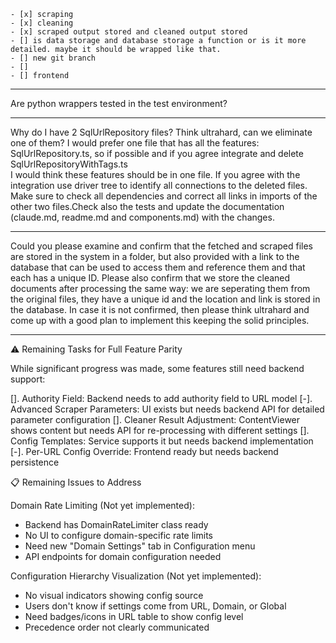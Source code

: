 	- [x] scraping
	- [x] cleaning
	- [x] scraped output stored and cleaned output stored
	- [] is data storage and database storage a function or is it more detailed. maybe it should be wrapped like that. 
	- [] new git branch
	- [] 
	- [] frontend
	
	
---

Are python wrappers tested in the test environment?

---

Why do I have 2 SqlUrlRepository files? 
Think ultrahard, can we eliminate one of them? I would prefer one file that has all the features: SqlUrlRepository.ts, so if possible and if you agree integrate and delete SqlUrlRepositoryWithTags.ts  
I would think these features should be in one file.
If you agree with the integration use driver tree to identify all connections to the deleted files. Make sure to check all dependencies and correct all links in imports of the other two files.Check also the tests and update the documentation (claude.md, readme.md and components.md) with the changes.

---
Could you please examine and confirm that the fetched and scraped files are stored in the system in a folder, but also provided with a link to the database that can be used to access them and reference them and that each has a unique ID.
Please also confirm that we store the cleaned documents after processing the same way: we are seperating them from the original files, they have a unique id and the location and link is stored in the database.
In case it is not confirmed, then please think ultrahard and come up with a good plan to implement this keeping the solid principles.

---

⚠️ Remaining Tasks for Full Feature Parity

While significant progress was made, some features still need backend support:

[]. Authority Field: Backend needs to add authority field to URL model
[-]. Advanced Scraper Parameters: UI exists but needs backend API for detailed parameter configuration
[]. Cleaner Result Adjustment: ContentViewer shows content but needs API for re-processing with different
settings
[]. Config Templates: Service supports it but needs backend implementation
[-]. Per-URL Config Override: Frontend ready but needs backend persistence

📋 Remaining Issues to Address

Domain Rate Limiting (Not yet implemented):

- Backend has DomainRateLimiter class ready
- No UI to configure domain-specific rate limits
- Need new "Domain Settings" tab in Configuration menu
- API endpoints for domain configuration needed

Configuration Hierarchy Visualization (Not yet implemented):

- No visual indicators showing config source
- Users don't know if settings come from URL, Domain, or Global
- Need badges/icons in URL table to show config level
- Precedence order not clearly communicated
